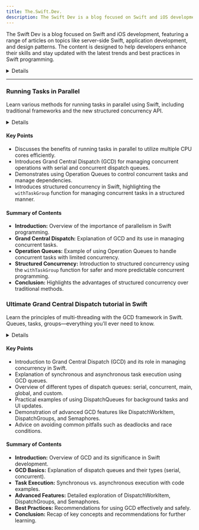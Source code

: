 ```yaml
---
title: The.Swift.Dev.
description: The Swift Dev is a blog focused on Swift and iOS development, featuring a range of articles on topics like server-side Swift, application development, and design patterns. The content is designed to help developers enhance their skills and stay updated with the latest trends and best practices in Swift programming.
---
```


The Swift Dev is a blog focused on Swift and iOS development, featuring a range of articles on topics like server-side Swift, application development, and design patterns. The content is designed to help developers enhance their skills and stay updated with the latest trends and best practices in Swift programming.

<details>
**URL:** https://theswiftdev.com/

**Authors:** `Tibor Bödecs`

**Complexity Levels:**
   - **Beginner:** `25%`
   - **Intermediate:** `50%`
   - **Advanced:** `25%`

**Frequency of Posting:** Monthly

**Types of Content:**
   - **Articles:** `60%` (In-depth articles and best practices)
   - **Tutorials:** `30%` (Step-by-step guides and practical examples)
   - **News:** `10%` (Updates on Swift and iOS development)

**Additional Features:**
   - **Newsletter:** Available for regular updates and news.
   - **Books and Courses:** Curated learning resources.
</details>

<LinkCard title="Visit The Swift Dev" href="https://theswiftdev.com/" />

---

### Running Tasks in Parallel
Learn various methods for running tasks in parallel using Swift, including traditional frameworks and the new structured concurrency API.

<details>

**URL:** https://theswiftdev.com/running-tasks-in-parallel/

**Published:** 2023/02/09  

**Authors:** Tibor Bödecs

**Tags:**  
`Swift Concurrency`, `Grand Central Dispatch`, `Operation Queues`, `Structured Concurrency`

</details>

#### Key Points
- Discusses the benefits of running tasks in parallel to utilize multiple CPU cores efficiently.
- Introduces Grand Central Dispatch (GCD) for managing concurrent operations with serial and concurrent dispatch queues.
- Demonstrates using Operation Queues to control concurrent tasks and manage dependencies.
- Introduces structured concurrency in Swift, highlighting the `withTaskGroup` function for managing concurrent tasks in a structured manner.

#### Summary of Contents
- **Introduction:** Overview of the importance of parallelism in Swift programming.
- **Grand Central Dispatch:** Explanation of GCD and its use in managing concurrent tasks.
- **Operation Queues:** Example of using Operation Queues to handle concurrent tasks with limited concurrency.
- **Structured Concurrency:** Introduction to structured concurrency using the `withTaskGroup` function for safer and more predictable concurrent programming.
- **Conclusion:** Highlights the advantages of structured concurrency over traditional methods.

<LinkCard title="Read Full Article" href="https://theswiftdev.com/running-tasks-in-parallel/" />

### Ultimate Grand Central Dispatch tutorial in Swift
Learn the principles of multi-threading with the GCD framework in Swift. Queues, tasks, groups—everything you'll ever need to know.

<details>

**URL:** https://theswiftdev.com/ultimate-grand-central-dispatch-tutorial-in-swift/

**Published:** 2018/07/10  

**Authors:** The.Swift.Dev

**Tags:**  
`Swift`, `Grand Central Dispatch`, `Concurrency`, `Multi-threading`

</details>

#### Key Points
- Introduction to Grand Central Dispatch (GCD) and its role in managing concurrency in Swift.
- Explanation of synchronous and asynchronous task execution using GCD queues.
- Overview of different types of dispatch queues: serial, concurrent, main, global, and custom.
- Practical examples of using DispatchQueues for background tasks and UI updates.
- Demonstration of advanced GCD features like DispatchWorkItem, DispatchGroups, and Semaphores.
- Advice on avoiding common pitfalls such as deadlocks and race conditions.

#### Summary of Contents
- **Introduction:** Overview of GCD and its significance in Swift development.
- **GCD Basics:** Explanation of dispatch queues and their types (serial, concurrent).
- **Task Execution:** Synchronous vs. asynchronous execution with code examples.
- **Advanced Features:** Detailed exploration of DispatchWorkItem, DispatchGroups, and Semaphores.
- **Best Practices:** Recommendations for using GCD effectively and safely.
- **Conclusion:** Recap of key concepts and recommendations for further learning.

<LinkCard title="Read Full Article" href="https://theswiftdev.com/ultimate-grand-central-dispatch-tutorial-in-swift/" />
